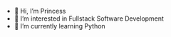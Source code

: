 - 👋 Hi, I’m Princess
- 👀 I’m interested in Fullstack Software Development
- 🌱 I’m currently learning  Python


<!---
pflemi/pflemi is a ✨ special ✨ repository because its `README.md` (this file) appears on your GitHub profile.
You can click the Preview link to take a look at your changes.
--->
